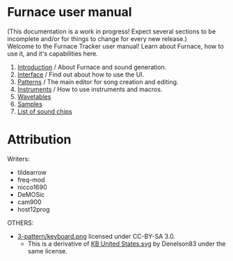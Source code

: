 # Furnace user manual

(This documentation is a work in progress! Expect several sections to be incomplete and/or for things to change for every new release.)
<br />Welcome to the Furnace Tracker user manual! Learn about Furnace, how to use it, and it's capabilities here.

1. [Introduction](1-intro/README.md) / About Furnace and sound generation.
2. [Interface](2-interface/README.md) / Find out about how to use the UI.
3. [Patterns](3-pattern/README.md) / The main editor for song creation and editing.
4. [Instruments](4-instrument/README.md) / How to use instruments and macros.
5. [Wavetables](5-wave/README.md)
6. [Samples](6-sample/README.md)
7. [List of sound chips](7-systems/README.md)

# Attribution

Writers:

- tildearrow
- freq-mod
- nicco1690
- DeMOSic
- cam900
- host12prog

OTHERS:

- [3-pattern/keyboard.png](3-pattern/keyboard.png) licensed under CC-BY-SA 3.0.
  - This is a derivative of [KB United States.svg](https://en.wikipedia.org/wiki/File:KB_United_States.svg) by Denelson83 under the same license.
